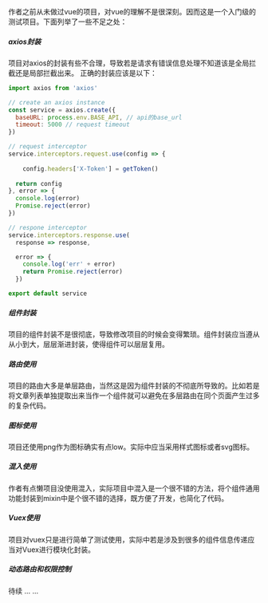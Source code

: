 作者之前从未做过vue的项目，对vue的理解不是很深刻。因而这是一个入门级的测试项目。下面列举了一些不足之处：
##### axios封装
项目对axios的封装有些不合理，导致若是请求有错误信息处理不知道该是全局拦截还是局部拦截出来。
正确的封装应该是以下：
````js
import axios from 'axios'

// create an axios instance
const service = axios.create({
  baseURL: process.env.BASE_API, // api的base_url
  timeout: 5000 // request timeout
})

// request interceptor
service.interceptors.request.use(config => {
    
    config.headers['X-Token'] = getToken()
  
  return config
}, error => {
  console.log(error) 
  Promise.reject(error)
})

// respone interceptor
service.interceptors.response.use(
  response => response,

  error => {
    console.log('err' + error) 
    return Promise.reject(error)
  })

export default service
````
##### 组件封装
项目的组件封装不是很彻底，导致修改项目的时候会变得繁琐。组件封装应当遵从从小到大，层层渐进封装，使得组件可以层层复用。
##### 路由使用
项目的路由大多是单层路由，当然这是因为组件封装的不彻底所导致的。比如若是将文章列表单独提取出来当作一个组件就可以避免在多层路由在同个页面产生过多的复杂代码。
##### 图标使用
项目还使用png作为图标确实有点low。实际中应当采用样式图标或者svg图标。
##### 混入使用
作者有点懒项目没使用混入，实际项目中混入是一个很不错的方法，将个组件通用功能封装到mixin中是个很不错的选择，既方便了开发，也简化了代码。
##### Vuex使用
项目对vuex只是进行简单了测试使用，实际中若是涉及到很多的组件信息传递应当对Vuex进行模块化封装。
##### 动态路由和权限控制
待续 ... ...
